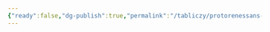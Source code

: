 ```yaml
---
{"ready":false,"dg-publish":true,"permalink":"/tabliczy/protorenessans-i-rannee-vozrozhdenie/paduanskij-altar/","dgPassFrontmatter":true}
---
```



